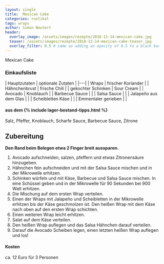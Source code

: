 ```yaml
---
layout: single
title:  Mexican Cake
categories: rustikal
tags: wraps
author: Simon Neutert
header:
  overlay_image: /assets/images/rezepte/2018-12-14-mexican-cake.jpg
  teaser: /assets/images/rezepte/2018-12-14-mexican-cake-teaser.jpg
  overlay_filter: 0.5 # same as adding an opacity of 0.5 to a black background
---
```


Mexican Cake

### Einkaufsliste

| Hauptzutaten | optionale Zutaten |
|---|
| Wraps | frischer Koriander |
| Hähnchenbrust | frische Chili |
| gekochter Schinken | Sour Cream |
| Avocado | Knoblauch |
| Barbecue Sauce | |
| Salsa Sauce | |
| Jalapeño aus dem Glas | |
| Scheibletten Käse | |
| Emmentaler gerieben | |

#### aus dem {% include lager-bestand-tipps.html %}

Salz, Pfeffer, Knoblauch, Scharfe Sauce, Barbecue Sauce, Zitrone

## Zubereitung

__Den Rand beim Belegen etwa 2 Finger breit aussparen.__

1. Avocado aufschneiden, salzen, pfeffern und etwas Zitronensäure hinzugeben.
2. Hähnchen fein aufschneiden und mit der Salsa Sauce mischen und in der Mikrowelle erhitzen.
3. Schinken würfeln und mit Käse, Barbecue und Salsa Sauce mischen. In eine Schüssel geben und in der Mikrowelle für 90 Sekunden bei 900 Watt erhitzen.
4. Die Mischung auf dem ersten Wrap verteilen.
5. Einen der Wraps mit Jalapeño und Scheibletten in der Mikrowelle erhitzen bis der Käse geschmolzen ist. Den heißen Wrap mit dem Käse nach oben auf den ersten Wrap schichten.
6. Einen weiteren Wrap leicht erhitzen.
7. Salat auf dem Käse verteilen.
8. Den heißen Wrap auflegen und das Salsa Hähnchen darauf verteilen.
9. Darauf die Avocado Scheiben legen, einen letzten heißen Wrap auflegen und los!


#### Kosten

ca. 12 Euro für 3 Personen
